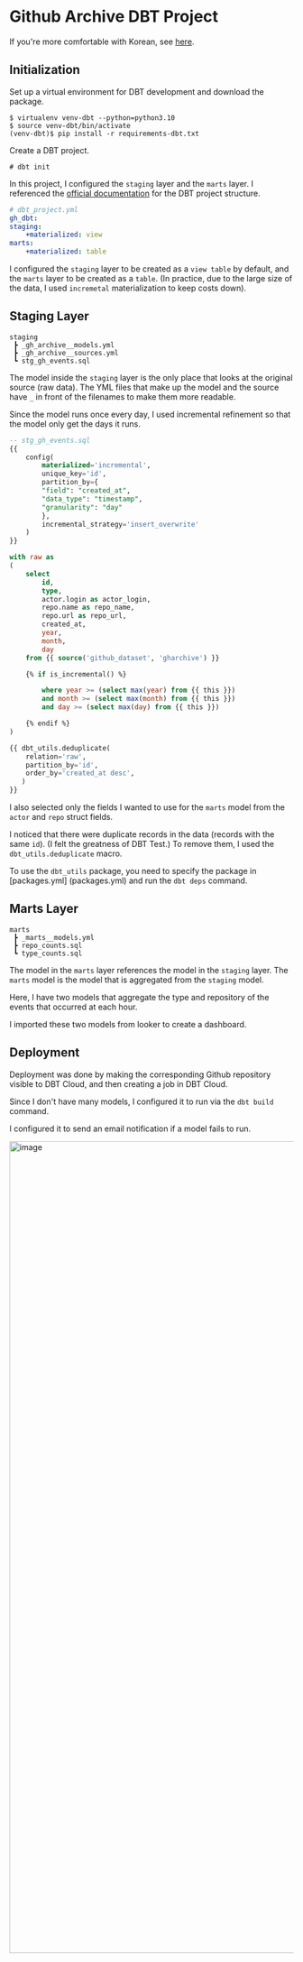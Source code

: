 # Github Archive DBT Project

If you're more comfortable with Korean, see [here](./README-KR.md).


## Initialization
Set up a virtual environment for DBT development and download the package.
```
$ virtualenv venv-dbt --python=python3.10
$ source venv-dbt/bin/activate
(venv-dbt)$ pip install -r requirements-dbt.txt
```

Create a DBT project.
```
# dbt init
```

In this project, I configured the `staging` layer and the `marts` layer. I referenced the [official documentation](https://docs.getdbt.com/guides/best-practices/how-we-structure/1-guide-overview) for the DBT project structure.

```yaml
# dbt_project.yml
gh_dbt:
staging:
    +materialized: view
marts:
    +materialized: table
```

I configured the `staging` layer to be created as a `view table` by default, and the `marts` layer to be created as a `table`. (In practice, due to the large size of the data, I used `incremetal` materialization to keep costs down).

## Staging Layer
```
staging
 ┣ _gh_archive__models.yml
 ┣ _gh_archive__sources.yml
 ┗ stg_gh_events.sql
```
The model inside the `staging` layer is the only place that looks at the original source (raw data). 
The YML files that make up the model and the source have `_` in front of the filenames to make them more readable.

Since the model runs once every day, I used incremental refinement so that the model only get the days it runs.

```sql
-- stg_gh_events.sql
{{
    config(
        materialized='incremental',
        unique_key='id',
        partition_by={
        "field": "created_at",
        "data_type": "timestamp",
        "granularity": "day"
        },
        incremental_strategy='insert_overwrite'
    )
}}

with raw as 
(
    select
        id,
        type,
        actor.login as actor_login,
        repo.name as repo_name,
        repo.url as repo_url,
        created_at,
        year,
        month,
        day
    from {{ source('github_dataset', 'gharchive') }}

    {% if is_incremental() %}

        where year >= (select max(year) from {{ this }})
        and month >= (select max(month) from {{ this }})
        and day >= (select max(day) from {{ this }})

    {% endif %}
)

{{ dbt_utils.deduplicate(
    relation='raw',
    partition_by='id',
    order_by='created_at desc',
   )
}}

```

I also selected only the fields I wanted to use for the `marts` model from the `actor` and `repo` struct fields.

I noticed that there were duplicate records in the data (records with the same `id`). (I felt the greatness of DBT Test.) To remove them, I used the `dbt_utils.deduplicate` macro.

To use the `dbt_utils` package, you need to specify the package in [packages.yml] (packages.yml) and run the `dbt deps` command.


## Marts Layer
```
marts
 ┣ _marts__models.yml
 ┣ repo_counts.sql
 ┗ type_counts.sql
```

The model in the `marts` layer references the model in the `staging` layer. 
The `marts` model is the model that is aggregated from the `staging` model. 

Here, I have two models that aggregate the type and repository of the events that occurred at each hour.

I imported these two models from looker to create a dashboard.

## Deployment
Deployment was done by making the corresponding Github repository visible to DBT Cloud, and then creating a job in DBT Cloud. 

Since I don't have many models, I configured it to run via the `dbt build` command.

I configured it to send an email notification if a model fails to run.

<img width="1440" alt="image" src="https://user-images.githubusercontent.com/68543150/227726801-5d7a9261-88f6-4342-bf3c-77c5c4b92911.png">
